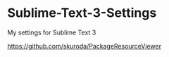 # Sublime-Text-3-Settings
My settings for Sublime Text 3

https://github.com/skuroda/PackageResourceViewer
